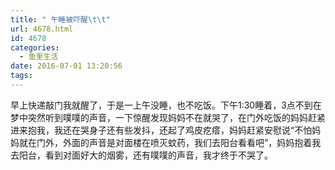 ```yaml
---
title: " 午睡被吓醒\t\t"
url: 4678.html
id: 4678
categories:
  - 鱼里生活
date: 2016-07-01 13:20:56
tags:
---
```


早上快递敲门我就醒了，于是一上午没睡，也不吃饭。下午1:30睡着，3点不到在梦中突然听到噗噗的声音，一下惊醒发现妈妈不在就哭了，在门外吃饭的妈妈赶紧进来抱我，我还在哭身子还有些发抖，还起了鸡皮疙瘩，妈妈赶紧安慰说“不怕妈妈就在门外，外面的声音是对面楼在喷灭蚊药，我们去阳台看看吧”，妈妈抱着我去阳台，看到对面好大的烟雾，还有噗噗的声音，我才终于不哭了。